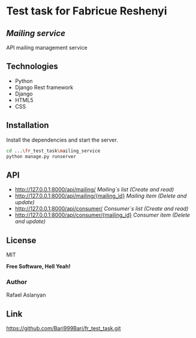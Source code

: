 # Test task for Fabricue Reshenyi
## _Mailing service_

API mailing management service



## Technologies

- Python
- Django Rest framework 
- Django
- HTML5
- CSS


## Installation

Install the dependencies  and start the server.

```sh
cd ...\fr_test_task\mailing_service
python manage.py runserver
```
## API
- http://127.0.0.1:8000/api/mailing/ _Mailing`s list (Create and read)_
- http://127.0.0.1:8000/api/mailing/{mailing_id} _Mailing item (Delete and update)_
- http://127.0.0.1:8000/api/consumer/ _Consumer`s list (Create and read)_
- http://127.0.0.1:8000/api/consumer/{mailing_id} _Consumer item (Delete and update)_

## License

MIT

**Free Software, Hell Yeah!**

### Author
Rafael Aslanyan

## Link
https://github.com/Bari999Bari/fr_test_task.git

